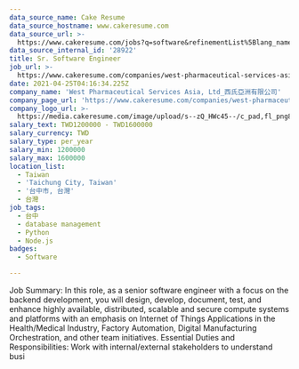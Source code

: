 ```yaml
---
data_source_name: Cake Resume
data_source_hostname: www.cakeresume.com
data_source_url: >-
  https://www.cakeresume.com/jobs?q=software&refinementList%5Blang_name%5D%5B0%5D=English&refinementList%5Bsalary_type%5D=per_year&range%5Bsalary_range%5D%5Bmin%5D=1000000&page=2
data_source_internal_id: '28922'
title: Sr. Software Engineer
job_url: >-
  https://www.cakeresume.com/companies/west-pharmaceutical-services-asia-ltd_/jobs/sr-software-engineer-bc9180
date: 2021-04-25T04:16:34.225Z
company_name: 'West Pharmaceutical Services Asia, Ltd_西氏亞洲有限公司'
company_page_url: 'https://www.cakeresume.com/companies/west-pharmaceutical-services-asia-ltd_'
company_logo_url: >-
  https://media.cakeresume.com/image/upload/s--zQ_HWc45--/c_pad,fl_png8,h_200,w_200/v1619171261/gkbfvipbcvnawaeh2biw.png
salary_text: TWD1200000 - TWD1600000
salary_currency: TWD
salary_type: per_year
salary_min: 1200000
salary_max: 1600000
location_list:
  - Taiwan
  - 'Taichung City, Taiwan'
  - '台中市, 台灣'
  - 台灣
job_tags:
  - 台中
  - database management
  - Python
  - Node.js
badges:
  - Software

---
```


Job Summary: In this role, as a senior software engineer with a focus on the backend development, you will design, develop, document, test, and enhance highly available, distributed, scalable and secure compute systems and platforms with an emphasis on Internet of Things Applications in the Health/Medical Industry, Factory Automation, Digital Manufacturing Orchestration, and other team initiatives. Essential Duties and Responsibilities: Work with internal/external stakeholders to understand busi